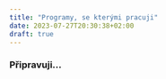 ```yaml
---
title: "Programy, se kterými pracuji"
date: 2023-07-27T20:30:38+02:00
draft: true
---
```


### Připravuji...
